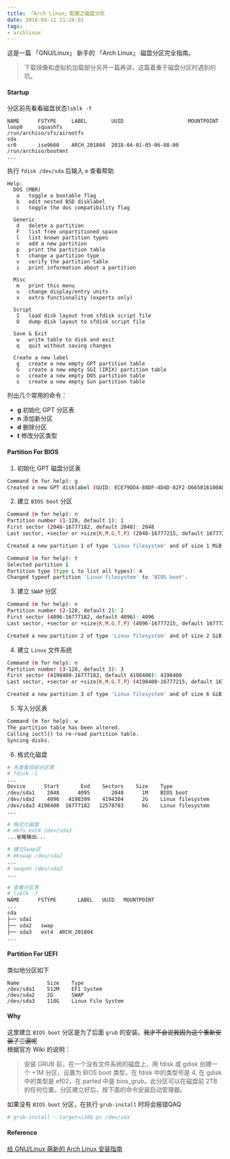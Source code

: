 ```yaml
---
title: 「Arch Linux」配置之磁盘分区
date: 2018-04-11 21:24:01
tags:
- archlinux
---
```

这是一篇 「GNU/Linux」 新手的 「Arch Linux」 磁盘分区完全指南。

<!-- more -->

> 下载镜像和虚拟机加载部分另开一篇再讲，这篇着重于磁盘分区时遇到的坑。

#### Startup

分区前先看看磁盘状态`lsblk -f`  
```plaintext
NAME      FSTYPE     LABEL        UUID                     MOUNTPOINT
loop0     squashfs                                         /run/archiso/sfs/airootfs
sda
sr0       iso9660    ARCH_201804  2018-04-01-05-06-08-00   /run/archiso/bootmnt
...
```

执行 `fdisk /dev/sda` 后输入 `m` 查看帮助  
```plaintext
Help:
  DOS (MBR)
   a   toggle a bootable flag
   b   edit nested BSD disklabel
   c   toggle the dos compatibility flag

  Generic
   d   delete a partition
   F   list free unpartitioned space
   l   list known partition types
   n   add a new partition
   p   print the partition table
   t   change a partition type
   v   verify the partition table
   i   print information about a partition

  Misc
   m   print this menu
   u   change display/entry units
   x   extra functionality (experts only)

  Script
   I   load disk layout from sfdisk script file
   O   dump disk layout to sfdisk script file

  Save & Exit
   w   write table to disk and exit
   q   quit without saving changes

  Create a new label
   g   create a new empty GPT partition table
   G   create a new empty SGI (IRIX) partition table
   o   create a new empty DOS partition table
   s   create a new empty Sun partition table
```

列出几个常用的命令：
* **g** 初始化 GPT 分区表
* **n** 添加新分区
* **d** 删除分区
* **t** 修改分区类型


#### Partition For BIOS

1. 初始化 GPT 磁盘分区表

```bash
Command (m for help): g
Created a new GPT disklabel (GUID: ECE79DD4-88DF-4D4D-82F2-D665816100AD)
```

2. 建立 `BIOS boot` 分区

```bash
Command (m for help): n
Partition number (1-128, default 1): 1
First sector (2048-16777182, default 2048): 2048
Last sector, +sector or +size{K,M,G,T,P} (2048-16777215, default 16777215): +1M

Created a new partition 1 of type 'Linux filesystem' and of size 1 MiB.

Command (m for help): t
Selected partition 1
Partition type (type L to list all types): 4
Changed typeof partition 'Linux filesystem' to 'BIOS boot'.
```

3. 建立 `SWAP` 分区

```bash
Command (m for help): n
Partition number (2-128, default 2): 2
First sector (4096-16777182, default 4096): 4096
Last sector, +sector or +size{K,M,G,T,P} (4096-16777215, default 16777215): +2G

Created a new partition 2 of type 'Linux filesystem' and of size 2 GiB.
```

4. 建立 `Linux` 文件系统

```bash
Command (m for help): n
Partition number (3-128, default 3): 3
First sector (4198400-16777182, default 4198400): 4198400
Last sector, +sector or +size{K,M,G,T,P} (4198400-16777215, default 16777215):

Created a new partition 3 of type 'Linux filesystem' and of size 6 GiB.
```

5. 写入分区表

```bash
Command (m for help): w
The partition table has been altered.
Calling ioctl() to re-read partition table.
Syncing disks.
```

6. 格式化磁盘

```bash
# 先查看目前分区表
# fdisk -l
...
Device      Start       End    Sectors    Size    Type
/dev/sda1    2048      4095       2048      1M    BIOS boot
/dev/sda2    4096   4198399    4194304      2G    Linux filesystem
/dev/sda3 4198400  16777182   12578783      6G    Linux filesystem
...

# 格式化磁盘
# mkfs.ext4 /dev/sda3
...省略输出...

# 建立Swap区
# mkswap /dev/sda2
...
# swapon /dev/sda2
...

# 查看分区表
# lsblk -f
NAME      FSTYPE       LABEL   UUID   MOUNTPOINT
...
sda
├── sda1 
├── sda2   swap
├── sda3   ext4  ARCH_201804
...
```
#### Partition For UEFI

类似地分区如下
```shell
Name         Size    Type
/dev/sda1    512M    EFI System
/dev/sda2    2G      SWAP
/dev/sda3    118G    Linux File System
```

#### Why

这里建立 `BIOS boot` 分区是为了后面 `grub` 的安装。~~我才不会说我因为这个重新安装了三遍呢~~  
根据官方 Wiki 的说明：
> 安装 GRUB 前，在一个没有文件系统的磁盘上，用 fdisk 或 gdisk 创建一个 +1M 分区，设置为 BIOS boot 类型，在 fdisk 中的类型号是 4, 在 gdisk 中的类型是 ef02，在 parted 中是 bios_grub。此分区可以在磁盘前 2TB 的任何位置。分区建立好后，按下面的命令安装启动管理器。

如果没有 `BIOS boot` 分区，在执行 `grub-install` 时将会报错QAQ

```bash
# grub-install --target=i386-pc /dev/sda
```

#### Reference

[给 GNU/Linux 萌新的 Arch Linux 安装指南](https://blog.yoitsu.moe/arch-linux/installing_arch_linux_for_complete_newbies.html)
